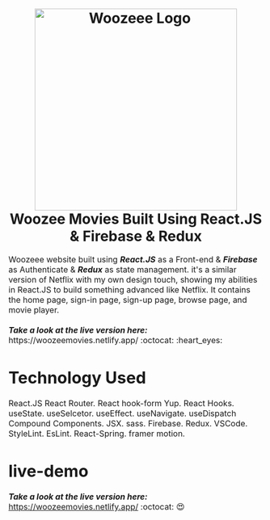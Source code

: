 <h1 align="center">
  <img title="Netflix" src="https://www.woozeee.com/assets/images/Logo.svg" alt="Woozeee Logo" width="400" />
  <br>
 Woozee Movies Built Using React.JS & Firebase & Redux
</h1>

<p><font size="3">
  Woozeee website built using <strong><em>React.JS</em></strong> as a Front-end & <strong><em>Firebase</em></strong> as Authenticate  & <strong><em>Redux</em></strong> as state management.  it's a similar version of Netflix with my own design touch, showing my abilities in React.JS to build something advanced   like Netflix. It contains the home page, sign-in page, sign-up page, browse page, and movie player.
  <br><br> 
  <strong><em>Take a look at the live version here:</em></strong> https://woozeemovies.netlify.app/ :octocat: :heart_eyes:
</p>
  


# Technology Used

React.JS
React Router.
React hook-form Yup.
React Hooks.
useState.
useSelcetor.
useEffect.
useNavigate.
useDispatch
Compound Components.
JSX.
sass.
Firebase.
Redux.
VSCode.
StyleLint.
EsLint.
React-Spring.
framer motion.

# live-demo

  <strong><em>Take a look at the live version here:</em></strong> https://woozeemovies.netlify.app/ :octocat: :heart_eyes:
